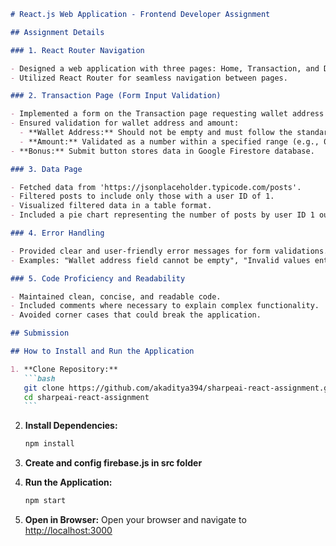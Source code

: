 ````markdown
# React.js Web Application - Frontend Developer Assignment

## Assignment Details

### 1. React Router Navigation

- Designed a web application with three pages: Home, Transaction, and Data.
- Utilized React Router for seamless navigation between pages.

### 2. Transaction Page (Form Input Validation)

- Implemented a form on the Transaction page requesting wallet address and amount.
- Ensured validation for wallet address and amount:
  - **Wallet Address:** Should not be empty and must follow the standard Ethereum address format (0x...).
  - **Amount:** Validated as a number within a specified range (e.g., 0 - 10,000).
- **Bonus:** Submit button stores data in Google Firestore database.

### 3. Data Page

- Fetched data from 'https://jsonplaceholder.typicode.com/posts'.
- Filtered posts to include only those with a user ID of 1.
- Visualized filtered data in a table format.
- Included a pie chart representing the number of posts by user ID 1 out of the total posts.

### 4. Error Handling

- Provided clear and user-friendly error messages for form validations.
- Examples: "Wallet address field cannot be empty", "Invalid values entered".

### 5. Code Proficiency and Readability

- Maintained clean, concise, and readable code.
- Included comments where necessary to explain complex functionality.
- Avoided corner cases that could break the application.

## Submission

## How to Install and Run the Application

1. **Clone Repository:**
   ```bash
   git clone https://github.com/akaditya394/sharpeai-react-assignment.git
   cd sharpeai-react-assignment
   ```
````

2. **Install Dependencies:**

   ```bash
   npm install
   ```

3. **Create and config firebase.js in src folder**

4. **Run the Application:**

   ```bash
   npm start
   ```

5. **Open in Browser:**
   Open your browser and navigate to [http://localhost:3000](http://localhost:3000)
